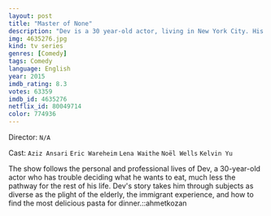 ```yaml
---
layout: post
title: "Master of None"
description: "Dev is a 30 year-old actor, living in New York City. His life goes by in a humorous, yet meaningful sequence of events. Everything he does is usually related to hanging out with his three friends, finding a relationship, or getting ahead in his career..."
img: 4635276.jpg
kind: tv series
genres: [Comedy]
tags: Comedy 
language: English
year: 2015
imdb_rating: 8.3
votes: 63359
imdb_id: 4635276
netflix_id: 80049714
color: 774936
---
```

Director: `N/A`  

Cast: `Aziz Ansari` `Eric Wareheim` `Lena Waithe` `Noël Wells` `Kelvin Yu` 

The show follows the personal and professional lives of Dev, a 30-year-old actor who has trouble deciding what he wants to eat, much less the pathway for the rest of his life. Dev's story takes him through subjects as diverse as the plight of the elderly, the immigrant experience, and how to find the most delicious pasta for dinner.::ahmetkozan